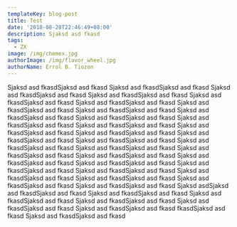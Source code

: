 ```yaml
---
templateKey: blog-post
title: Test
date: '2018-08-28T22:46:49+08:00'
description: Sjaksd asd fkasd
tags:
  - ZX
image: /img/chemex.jpg
authorImage: /img/flavor_wheel.jpg
authorName: Errol B. Tiozon
---
```

Sjaksd asd fkasdSjaksd asd fkasd Sjaksd asd fkasdSjaksd asd fkasd Sjaksd asd fkasdSjaksd asd fkasd Sjaksd asd fkasdSjaksd asd fkasd Sjaksd asd fkasdSjaksd asd fkasd Sjaksd asd fkasdSjaksd asd fkasd Sjaksd asd fkasdSjaksd asd fkasd Sjaksd asd fkasdSjaksd asd fkasd Sjaksd asd fkasdSjaksd asd fkasd Sjaksd asd fkasdSjaksd asd fkasd Sjaksd asd fkasdSjaksd asd fkasd Sjaksd asd fkasdSjaksd asd fkasd Sjaksd asd fkasdSjaksd asd fkasd Sjaksd asd fkasdSjaksd asd fkasd Sjaksd asd fkasdSjaksd asd fkasd Sjaksd asd fkasdSjaksd asd fkasd Sjaksd asd fkasdSjaksd asd fkasd Sjaksd asd fkasdSjaksd asd fkasd Sjaksd asd fkasdSjaksd asd fkasd Sjaksd asd fkasdSjaksd asd fkasd Sjaksd asd fkasdSjaksd asd fkasd Sjaksd asd fkasdSjaksd asd fkasd Sjaksd asd fkasdSjaksd asd fkasd Sjaksd asd fkasdSjaksd asd fkasd Sjaksd asd fkasdSjaksd asd fkasd Sjaksd asd fkasdSjaksd asd fkasd Sjaksd asd fkasdSjaksd asd fkasd Sjaksd asd fkasdSjaksd asd fkasd Sjaksd asdSjaksd asd fkasdSjaksd asd fkasd Sjaksd asd fkasdSjaksd asd fkasd Sjaksd asd fkasdSjaksd asd fkasd Sjaksd asd fkasdSjaksd asd fkasd Sjaksd asd fkasdSjaksd asd fkasd Sjaksd asd fkasdSjaksd asd fkasd fkasdSjaksd asd fkasd Sjaksd asd fkasdSjaksd asd fkasd
